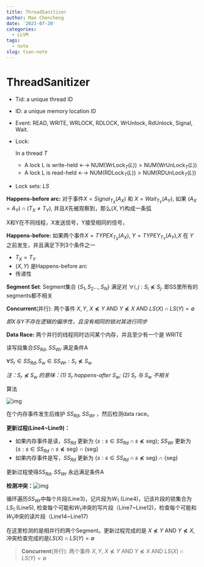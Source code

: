 ```yaml
---
title: ThreadSanitizer
author: Mao Chencheng
date: '2023-07-20'
categories:
  - LLVM
tags:
  - note
slug: tsan-note
---
```


# ThreadSanitizer

- Tid: a unique thread ID

- ID: a unique memory location ID

- Event: READ, WRITE, WRLOCK, RDLOCK, WrUnlock, RdUnlock, Signal, Wait.

- Lock:

  In a thread $T$

  - A lock L is write-held ←→ $\text{NUM}(\text{WrLock}_T (L))> \text{NUM}(\text{WrUnLock}_T (L))$
  - A lock L is read-held ←→ $\text{NUM}(\text{RDLock}_T (L))> \text{NUM}(\text{RDUnLock}_T (L))$

- Lock sets: $LS$
 


**Happens-before arc:** 对于事件$X = Signal_{T_X}(A_X)$ 和 $X=Wait_{T_Y}(A_Y)$, 如果 $(A_X=A_Y) ∩ (T_X\neq T_Y)$, 并且$X$先被观察到，那么$(X,Y)$构成一条弧

X和Y在不同线程，X发送信号，Y接受相同的信号，

**Happens-before:** 如果两个事件$X=TYPEX_{T_X}(A_X)$, $Y=TYPEY_{T_Y}(A_Y)$,$X$ 在 $Y$ 之前发生，并且满足下列3个条件之一

- $T_X=T_Y$
- $(X,Y)$ 是Happens-before arc
- 传递性

**Segment Set**: Segment集合 $\{S_1,S_2...,S_N\}$ 满足对 $\forall i,j:S_i\not\preceq S_j$. 即SS里所有的segments都不相关

**Concurrent**(并行): 两个事件 $X,Y$, $X\not\preceq Y$ AND $Y\not\preceq X$ AND $LS(X)∩LS(Y)=\emptyset$

*即X与Y不存在逻辑的偏序性，且没有相同的锁对其进行同步*

**Data Race:** 两个并行的线程同时访问某个内存，并且至少有一个是 $\text{WRITE}$



读写段集合$SS_{Rd}$, $SS_{Wr}$ 满足条件A

$\forall S_r\in SS_{Rd},S_w\in SS_{Wr}:S_r\not\preceq S_w$

*注：$S_r\not\preceq S_w$ 的意味：(1) $S_r$ happens-after $S_w$; (2) $S_r$ 与 $S_w$ 不相关*



算法

![img](https://pic4.zhimg.com/80/v2-449d53eb7ce09ce48284d86999300f3f_1440w.webp)

在个内存事件发生后维护 $SS_{Rd}$, $SS_{Wr}$ ，然后检测data race。

**更新过程(Line4~Line9)：**

- 如果内存事件是读，$SS_{Rd}$ 更新为 $\{s:s\in SS_{Rd}∩ s\not\preceq \text{seg} \}$; $SS_{Wr}$ 更新为 $\{s:s\in SS_{Rd}∩ s\not\preceq \text{seg} \}∩ \{\text{seg}\}$
- 如果内存事件是写，$SS_{Rd}$ 更新为 $\{s:s\in SS_{Rd}∩ s\not\preceq \text{seg} \}∩\{\text{seg}\}$

更新过程使得$SS_{Rd}$, $SS_{Wr}$ 永远满足条件A

**检测冲突：**![img](https://pic4.zhimg.com/80/v2-eae33324acb54b57c78be189f108ed5b_1440w.webp)

循环遍历$SS_{Wr}$中每个片段(Line3)，记片段为$W_1$ (Line4)，记该片段的锁集合为$LS_1$ (Line5), 检查每个可能和$W_1$冲突的写片段（Line7\~Line12)，检查每个可能和$W_1$冲突的读片段（Line14~Line17)

在这里检测的是相并行的两个Segment。更新过程完成的是 $X\not\preceq Y$ AND $Y\not\preceq X$, 冲突检查完成的是$LS(X)∩LS(Y)=\emptyset$

> **Concurrent**(并行): 两个事件 $X,Y$, $X\not\preceq Y$ AND $Y\not\preceq X$ AND $LS(X)∩LS(Y)=\emptyset$
